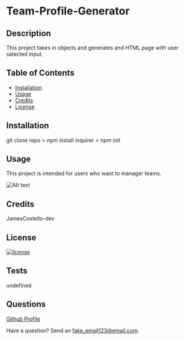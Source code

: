 # Team-Profile-Generator

## Description

This project takes in objects and generates and HTML page with user selected input.

## Table of Contents

* [Installation](#installation)
* [Usage](#usage)
* [Credits](#credits)
* [License](#license)

## Installation

git clone repo > npm install inquirer > npm init

## Usage

This project is intended for users who want to manager teams.

![Alt text](assets/img/screenshot.jpg "README Generator")

## Credits

JamesCostello-dev

## License 

[![license](https://img.shields.io/badge/License--green.svg)](https://shields.io/)

## Tests

undefined

## Questions

[Github Profile](https://github.com/JamesCostello-dev)

Have a question?  Send an fake_email123@email.com.
